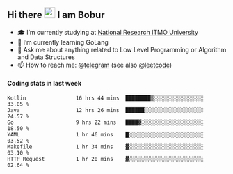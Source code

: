 ## Hi there <img src="https://media.giphy.com/media/hvRJCLFzcasrR4ia7z/giphy.gif" width="25px" height="25px"> I am Bobur

- :mortar_board: I’m currently studying at [National Research ITMO University](https://itmo.ru/)
- :seedling: I’m currently learning GoLang
- :speech_balloon: Ask me about anything related to Low Level Programming or Algorithm and Data Structures
- :mailbox: How to reach me: [@telegram](https://t.me/octoant) (see also [@leetcode](https://leetcode.com/octoant/))    

#### Coding stats in last week

<!--START_SECTION:waka-->

```text
Kotlin                16 hrs 44 mins  ████████▒░░░░░░░░░░░░░░░░   33.05 %
Java                  12 hrs 26 mins  ██████░░░░░░░░░░░░░░░░░░░   24.57 %
Go                    9 hrs 22 mins   ████▓░░░░░░░░░░░░░░░░░░░░   18.50 %
YAML                  1 hr 46 mins    █░░░░░░░░░░░░░░░░░░░░░░░░   03.52 %
Makefile              1 hr 34 mins    ▓░░░░░░░░░░░░░░░░░░░░░░░░   03.10 %
HTTP Request          1 hr 20 mins    ▓░░░░░░░░░░░░░░░░░░░░░░░░   02.64 %
```

<!--END_SECTION:waka-->
